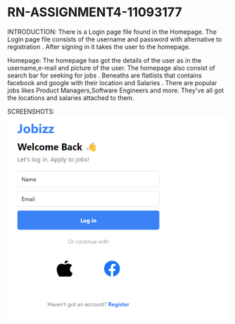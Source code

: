 # RN-ASSIGNMENT4-11093177

INTRODUCTION:
    There is a Login page  file found in the Homepage. The Login page file consists of the username and password with alternative to registration . After signing in it takes the user to the homepage.

Homepage: The homepage has got the details of the user as in the username,e-mail and picture of the user. The homepage also consist of search bar for seeking for jobs . Beneaths are flatlists that contains facebook and google with their location and Salaries . There are popular jobs likes Product Managers,Software Engineers and more. They've all got the locations and salaries attached to them.

SCREENSHOTS:
![screenshot for Login page](image.png)